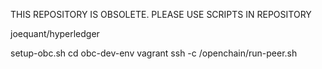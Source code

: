 THIS REPOSITORY IS OBSOLETE.  PLEASE USE SCRIPTS IN REPOSITORY

joequant/hyperledger

setup-obc.sh
cd obc-dev-env
vagrant ssh -c /openchain/run-peer.sh



